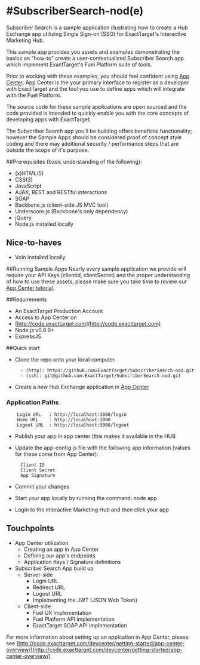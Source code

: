 #SubscriberSearch-nod(e)
=================

Subscriber Search is a sample application illustrating how to create a Hub Exchange app utilizing Single Sign-on (SSO) for ExactTarget's Interactive Marketing Hub.

This sample app provides you assets and examples demonstrating the basics on "how-to" create a user-contextualized Subscriber Search app which implement ExactTarget's Fuel Platform suite of tools.

Prior to working with these examples, you should feel confident using [App Center](http://code.exacttarget.com/devcenter/getting-started/app-center-overview). App Center is the your primary interface to register as a developer with ExactTarget and the tool you use to define apps which will integrate with the Fuel Platform.

The source code for these sample applications are open sourced and the code provided is intended to quickly enable you with the core concepts of developing apps with ExactTarget.

The Subscriber Search app you'll be building offers beneficial functionality; however the Sample Apps should be considered proof of concept style coding and there may additional security / performance steps that are outside the scope of it's purpose.

##Prerequisites (basic understanding of the following):
* (x)HTML(5)
* CSS(3)
* JavaScript
* AJAX, REST and RESTful interactions
* SOAP
* Backbone.js (client-side JS MVC tool)
* Underscore.js (Backbone's only dependency)
* jQuery
* Node.js installed locally

## Nice-to-haves
* Volo installed locally

##Running Sample Apps
Nearly every sample application we provide will require your API Keys (clientId, clientSecret) and the proper understanding of how to use these assets, please make sure you take time to review our [App Center tutorial](http://code.exacttarget.com/devcenter/getting-started/app-center-overview "App Center Overview").

##Requirements
* An ExactTarget Production Account
* Access to App Center on
* [http://code.exacttarget.com](http://code.exacttarget.com)
* Node.js v0.8.9+
* ExpressJS

##Quick start
* Clone the repo onto your local computer.

		- (http): https://github.com/ExactTarget/SubscriberSearch-nod.git
		- (ssh): git@github.com:ExactTarget/SubscriberSearch-nod.git

* Create a new Hub Exchange application in [App Center](http://code.exacttarget.com/devcenter/getting-started/app-center-overview/registering-app)

### Application Paths 

        Login URL   : http://localhost:3000/login
        Home URL    : http://localhost:3000
        Logout URL  : http://localhost:3000/logout

* Publish your app in app center (this makes it available in the HUB
* Update the app-config.js file with the following app information (values for these come from App Center):

		Client ID
		Client Secret
		App Signature

* Commit your changes
* Start your app locally by running the command:
		node app
* Login to the Interactive Marketing Hub and then click your app

## Touchpoints
* App Center utilization
	* Creating an app in App Center
	* Defining our app's endpoints
	* Application Keys / Signature definitions
* Subscriber Search App build up
	* Server-side
		* Login URL
		* Redirect URL
		* Logout URL
		* Implementing the JWT (JSON Web Token)
	* Client-side
		* Fuel UX implementation
		* Fuel Platform API implementation
		* ExactTarget SOAP API implementation

For more information about setting up an applcation in App Center, please see [http://code.exacttarget.com/devcenter/getting-started/app-center-overview/](http://code.exacttarget.com/devcenter/getting-started/app-center-overview/)
